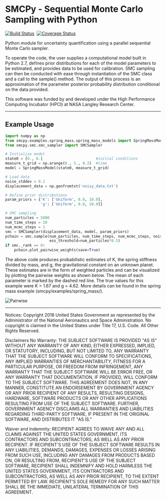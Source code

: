 SMCPy - **S**equential **M**onte **C**arlo **S**ampling with **Py**thon 
==========================================================================
[![Build Status](https://travis-ci.com/nasa/SMCPy.svg?branch=master)](https://travis-ci.com/nasa/SMCPy) &nbsp;[![Coverage Status](https://coveralls.io/repos/github/nasa/SMCPy/badge.svg?branch=master)](https://coveralls.io/github/nasa/SMCPy?branch=master)

Python module for uncertainty quantification using a parallel sequential Monte
Carlo sampler.

To operate the code, the user supplies a computational model built in Python
2.7, defines prior distributions for each of the model parameters to be
estimated, and provides data to be used for calibration. SMC sampling can then
be conducted with ease through instantiation of the SMC class and a call to the
sample() method. The output of this process is an approximation of the parameter
posterior probability distribution conditional on the data provided.

This software was funded by and developed under the High Performance Computing 
Incubator (HPCI) at NASA Langley Research Center.

------------------------------------------------------------------------------
## Example Usage

```python
import numpy as np
from smcpy.examples.spring_mass.spring_mass_models import SpringMassModel
from smcpy.smc.smc_sampler import SMCSampler

# Initialize model
state0 = [0., 0.]                        #initial conditions
measure_t_grid = np.arange(0., 5., 0.2)  #time 
model = SpringMassModel(state0, measure_t_grid)

# Load data
noise_stddev = 0.2
displacement_data = np.genfromtxt('noisy_data.txt')

# Define prior distributions
param_priors = {'K': ['Uniform', 0.0, 10.0],
                'g': ['Uniform', 0.0, 10.0]}

# SMC sampling
num_particles = 5000
num_time_steps = 20
num_mcmc_steps = 1
smc = SMCSampler(displacement_data, model, param_priors)
pchain = smc.sample(num_particles, num_time_steps, num_mcmc_steps, noise_stddev,
                    ess_threshold=num_particles*0.5)
if smc._rank == 0:
    pchain.plot_pairwise_weights(save=True)
```

The above code produces probabilistic estimates of K, the spring stiffness divided by mass, and g, the gravitational constant on an unknown planet. These estimates are in the form of weighted particles and can be visualized by plotting the pairwise weights as shown below. The mean of each parameter is marked by the dashed red line. The true values for this example were K = 1.67 and g = 4.62. More details can be found in the spring mass example (smcpy/examples/spring_mass/).

![Pairwise](https://github.com/nasa/SMCPy/blob/master/examples/spring_mass/pairwise.png)

------------------------------------------------------------------------------

Notices:
Copyright 2018 United States Government as represented by the Administrator of
the National Aeronautics and Space Administration. No copyright is claimed in
the United States under Title 17, U.S. Code. All Other Rights Reserved.
 
Disclaimers
No Warranty: THE SUBJECT SOFTWARE IS PROVIDED "AS IS" WITHOUT ANY WARRANTY OF
ANY KIND, EITHER EXPRESSED, IMPLIED, OR STATUTORY, INCLUDING, BUT NOT LIMITED
TO, ANY WARRANTY THAT THE SUBJECT SOFTWARE WILL CONFORM TO SPECIFICATIONS, ANY
IMPLIED WARRANTIES OF MERCHANTABILITY, FITNESS FOR A PARTICULAR PURPOSE, OR
FREEDOM FROM INFRINGEMENT, ANY WARRANTY THAT THE SUBJECT SOFTWARE WILL BE ERROR
FREE, OR ANY WARRANTY THAT DOCUMENTATION, IF PROVIDED, WILL CONFORM TO THE
SUBJECT SOFTWARE. THIS AGREEMENT DOES NOT, IN ANY MANNER, CONSTITUTE AN
ENDORSEMENT BY GOVERNMENT AGENCY OR ANY PRIOR RECIPIENT OF ANY RESULTS,
RESULTING DESIGNS, HARDWARE, SOFTWARE PRODUCTS OR ANY OTHER APPLICATIONS
RESULTING FROM USE OF THE SUBJECT SOFTWARE.  FURTHER, GOVERNMENT AGENCY
DISCLAIMS ALL WARRANTIES AND LIABILITIES REGARDING THIRD-PARTY SOFTWARE, IF
PRESENT IN THE ORIGINAL SOFTWARE, AND DISTRIBUTES IT "AS IS." 
 
Waiver and Indemnity:  RECIPIENT AGREES TO WAIVE ANY AND ALL CLAIMS AGAINST THE
UNITED STATES GOVERNMENT, ITS CONTRACTORS AND SUBCONTRACTORS, AS WELL AS ANY
PRIOR RECIPIENT.  IF RECIPIENT'S USE OF THE SUBJECT SOFTWARE RESULTS IN ANY
LIABILITIES, DEMANDS, DAMAGES, EXPENSES OR LOSSES ARISING FROM SUCH USE,
INCLUDING ANY DAMAGES FROM PRODUCTS BASED ON, OR RESULTING FROM, RECIPIENT'S
USE OF THE SUBJECT SOFTWARE, RECIPIENT SHALL INDEMNIFY AND HOLD HARMLESS THE
UNITED STATES GOVERNMENT, ITS CONTRACTORS AND SUBCONTRACTORS, AS WELL AS ANY
PRIOR RECIPIENT, TO THE EXTENT PERMITTED BY LAW.  RECIPIENT'S SOLE REMEDY FOR
ANY SUCH MATTER SHALL BE THE IMMEDIATE, UNILATERAL TERMINATION OF THIS
AGREEMENT.

